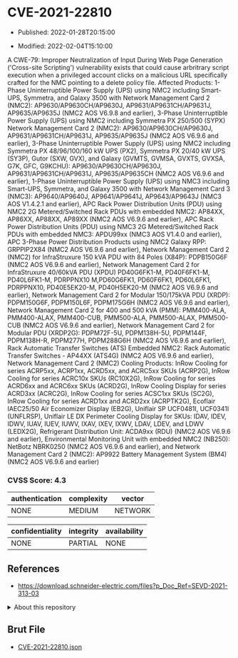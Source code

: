 # CVE-2021-22810

- Published: 2022-01-28T20:15:00

- Modified: 2022-02-04T15:10:00

A CWE-79: Improper Neutralization of Input During Web Page Generation ('Cross-site Scripting') vulnerability exists that could cause arbritrary script execution when a privileged account clicks on a malicious URL specifically crafted for the NMC pointing to a delete policy file. Affected Products: 1-Phase Uninterruptible Power Supply (UPS) using NMC2 including Smart-UPS, Symmetra, and Galaxy 3500 with Network Management Card 2 (NMC2): AP9630/AP9630CH/AP9630J, AP9631/AP9631CH/AP9631J, AP9635/AP9635J (NMC2 AOS V6.9.8 and earlier), 3-Phase Uninterruptible Power Supply (UPS) using NMC2 including Symmetra PX 250/500 (SYPX) Network Management Card 2 (NMC2): AP9630/AP9630CH/AP9630J, AP9631/AP9631CH/AP9631J, AP9635/AP9635J (NMC2 AOS V6.9.6 and earlier), 3-Phase Uninterruptible Power Supply (UPS) using NMC2 including Symmetra PX 48/96/100/160 kW UPS (PX2), Symmetra PX 20/40 kW UPS (SY3P), Gutor (SXW, GVX), and Galaxy (GVMTS, GVMSA, GVXTS, GVXSA, G7K, GFC, G9KCHU): AP9630/AP9630CH/AP9630J, AP9631/AP9631CH/AP9631J, AP9635/AP9635CH (NMC2 AOS V6.9.6 and earlier), 1-Phase Uninterruptible Power Supply (UPS) using NMC3 including Smart-UPS, Symmetra, and Galaxy 3500 with Network Management Card 3 (NMC3): AP9640/AP9640J, AP9641/AP9641J, AP9643/AP9643J (NMC3 AOS V1.4.2.1 and earlier), APC Rack Power Distribution Units (PDU) using NMC2 2G Metered/Switched Rack PDUs with embedded NMC2: AP84XX, AP86XX, AP88XX, AP89XX (NMC2 AOS V6.9.6 and earlier), APC Rack Power Distribution Units (PDU) using NMC3 2G Metered/Switched Rack PDUs with embedded NMC3: APDU99xx (NMC3 AOS V1.4.0 and earlier), APC 3-Phase Power Distribution Products using NMC2 Galaxy RPP: GRPPIP2X84 (NMC2 AOS V6.9.6 and earlier), Network Management Card 2 (NMC2) for InfraStruxure 150 kVA PDU with 84 Poles (X84P): PDPB150G6F (NMC2 AOS V6.9.6 and earlier), Network Management Card 2 for InfraStruxure 40/60kVA PDU (XPDU) PD40G6FK1-M, PD40F6FK1-M, PD40L6FK1-M, PDRPPNX10 M,PD60G6FK1, PD60F6FK1, PD60L6FK1, PDRPPNX10, PD40E5EK20-M, PD40H5EK20-M (NMC2 AOS V6.9.6 and earlier), Network Management Card 2 for Modular 150/175kVA PDU (XRDP): PDPM150G6F, PDPM150L6F, PDPM175G6H (NMC2 AOS V6.9.6 and earlier), Network Management Card 2 for 400 and 500 kVA (PMM): PMM400-ALA, PMM400-ALAX, PMM400-CUB, PMM500-ALA, PMM500-ALAX, PMM500-CUB (NMC2 AOS V6.9.6 and earlier), Network Management Card 2 for Modular PDU (XRDP2G): PDPM72F-5U, PDPM138H-5U, PDPM144F, PDPM138H-R, PDPM277H, PDPM288G6H (NMC2 AOS V6.9.6 and earlier), Rack Automatic Transfer Switches (ATS) Embedded NMC2: Rack Automatic Transfer Switches - AP44XX (ATS4G) (NMC2 AOS V6.9.6 and earlier), Network Management Card 2 (NMC2) Cooling Products: InRow Cooling for series ACRP5xx, ACRP1xx, ACRD5xx, and ACRC5xx SKUs (ACRP2G), InRow Cooling for series ACRC10x SKUs (RC10X2G), InRow Cooling for series ACRD6xx and ACRC6xx SKUs (ACRD2G), InRow Cooling Display for series ACRD3xx (ACRC2G), InRow Cooling for series ACSC1xx SKUs (SC2G), InRow Cooling for series ACRD1xx and ACRD2xx (ACRPTK2G), Ecoflair IAEC25/50 Air Economizer Display (EB2G), Uniflair SP UCF0481I, UCF0341I (UNFLRSP), Uniflair LE DX Perimeter Cooling Display for SKUs: IDAV, IDEV, IDWV, IUAV, IUEV, IUWV, IXAV, IXEV, IXWV, LDAV, LDEV, and LDWV (LEDX2G), Refrigerant Distribution Unit: ACDA9xx (RDU) (NMC2 AOS V6.9.6 and earlier), Environmental Monitoring Unit with embedded NMC2 (NB250): NetBotz NBRK0250 (NMC2 AOS V6.9.6 and earlier), and Network Management Card 2 (NMC2): AP9922 Battery Management System (BM4) (NMC2 AOS V6.9.6 and earlier)

### CVSS Score: **4.3**

| authentication | complexity | vector |
| --- | --- | --- |
| NONE | MEDIUM | NETWORK |

| confidentiality | integrity | availability |
| --- | --- | --- |
| NONE | PARTIAL | NONE |

## References

* https://download.schneider-electric.com/files?p_Doc_Ref=SEVD-2021-313-03

<details>
<summary>About this repository</summary> 

  This repository is part of the project [Live Hack CVE](https://github.com/Live-Hack-CVE). Main website can be found [www.live-hack.org](https://www.live-hack.org) 
  
  Made by [Sn0wAlice](https://github.com/Sn0wAlice) for the people that care about security and need to have a feed of the latest CVEs. Hope you enjoy it, don't forget to star the repo and follow me on [Twitter](https://twitter.com/Sn0wAlice) and [Github](https://github.com/Sn0wAlice). And that is my [personnal website](https://www.alice-snow.me/)

  - [Home Page](https://github.com/Live-Hack-CVE)
  - [Framework](https://github.com/Live-Hack-CVE/cve-framework)
  - [CVE database](https://github.com/Live-Hack-CVE/full_database)
  - [Changelog](https://github.com/Live-Hack-CVE/Changelog)
</details>

## Brut File

* [CVE-2021-22810.json](https://raw.githubusercontent.com/Live-Hack-CVE/full_database/main/cves/2021/CVE-2021-22810.json)

